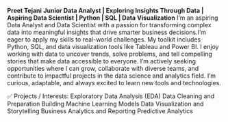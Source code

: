**Preet Tejani**
**Junior Data Analyst | Exploring Insights Through Data | Aspiring Data Scientist | Python | SQL | Data Visualization**
I’m an aspiring Data Analyst and Data Scientist with a passion for transforming complex data into meaningful insights that drive smarter business decisions.I’m eager to apply my skills to real-world challenges.
My toolkit includes Python, SQL, and data visualization tools like Tableau and Power BI. I enjoy working with data to uncover trends, solve problems, and tell compelling stories that make data accessible to everyone.
I’m actively seeking opportunities where I can grow, collaborate with diverse teams, and contribute to impactful projects in the data science and analytics field. I’m curious, adaptable, and always excited to learn new tools and technologies.

✅ Projects / Interests:
Exploratory Data Analysis (EDA)
Data Cleaning and Preparation
Building Machine Learning Models
Data Visualization and Storytelling
Business Analytics and Reporting
Predictive Analytics

